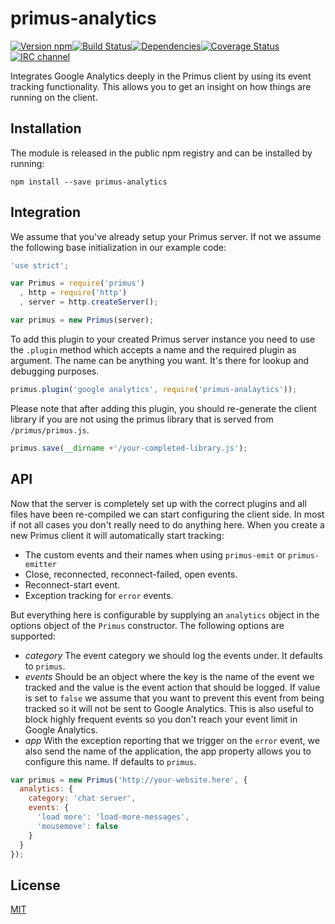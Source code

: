 # primus-analytics

[![Version npm][npm-primus-analytics-badge]][npm-primus-analytics][![Build Status][ci-primus-analytics-badge]][ci-primus-analytics][![Dependencies][david-primus-analytics-badge]][david-primus-analytics][![Coverage Status][coverage-primus-analytics-badge]][coverage-primus-analytics][![IRC channel][irc-badge]][irc]

Integrates Google Analytics deeply in the Primus client by using its event
tracking functionality. This allows you to get an insight on how things are
running on the client.

## Installation

The module is released in the public npm registry and can be installed by
running:

```
npm install --save primus-analytics
```

## Integration

We assume that you've already setup your Primus server. If not we assume the
following base initialization in our example code:

```js
'use strict';

var Primus = require('primus')
  , http = require('http')
  , server = http.createServer();

var primus = new Primus(server);
```

To add this plugin to your created Primus server instance you need to use the
`.plugin` method which accepts a name and the required plugin as argument. The name
can be anything you want. It's there for lookup and debugging purposes.

```js
primus.plugin('google analytics', require('primus-analaytics'));
```

Please note that after adding this plugin, you should re-generate the client
library if you are not using the primus library that is served from
`/primus/primus.js`.

```js
primus.save(__dirname +'/your-completed-library.js');
```

## API

Now that the server is completely set up with the correct plugins and all files
have been re-compiled we can start configuring the client side. In most if not
all cases you don't really need to do anything here. When you create a new
Primus client it will automatically start tracking:

- The custom events and their names when using `primus-emit` or `primus-emitter`
- Close, reconnected, reconnect-failed, open events.
- Reconnect-start event.
- Exception tracking for `error` events.

But everything here is configurable by supplying an `analytics` object in the
options object of the `Primus` constructor. The following options are
supported:

- *category*  The event category we should log the events under. It defaults to
  `primus`.
- *events* Should be an object where the key is the name of the event we tracked
  and the value is the event action that should be logged. If value is set to
  `false` we assume that you want to prevent this event from being tracked so it
  will not be sent to Google Analytics. This is also useful to block highly
  frequent events so you don't reach your event limit in Google Analytics.
- *app* With the exception reporting that we trigger on the `error` event, we
  also send the name of the application, the app property allows you to
  configure this name. If defaults to `primus`.

```js
var primus = new Primus('http://your-website.here', {
  analytics: {
    category: 'chat server',
    events: {
      'load more': 'load-more-messages',
      'mousemove': false
    }
  }
});
```

[npm-primus-analytics-badge]: https://img.shields.io/npm/v/primus-analytics.svg?style=flat-square
[npm-primus-analytics]: http://browsenpm.org/package/primus-analytics
[ci-primus-analytics-badge]: https://img.shields.io/github/workflow/status/primus/primus-analytics/CI/master?label=CI&style=flat-square
[ci-primus-analytics]: https://github.com/primus/primus-analytics/actions?query=workflow%3ACI+branch%3Amaster
[david-primus-analytics-badge]: https://img.shields.io/david/primus/primus-analytics.svg?style=flat-square
[david-primus-analytics]: https://david-dm.org/primus/primus-analytics
[coverage-primus-analytics-badge]: https://img.shields.io/coveralls/primus/primus-analytics/master.svg?style=flat-square
[coverage-primus-analytics]: https://coveralls.io/r/primus/primus-analytics?branch=master
[irc-badge]: https://img.shields.io/badge/IRC-irc.freenode.net%23primus-00a8ff.svg?style=flat-square
[irc]: https://webchat.freenode.net/?channels=primus

## License

[MIT](LICENSE)
